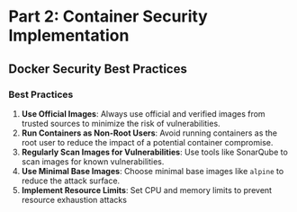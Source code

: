# Part 2: Container Security Implementation

## Docker Security Best Practices

### Best Practices
1. **Use Official Images**: Always use official and verified images from trusted sources to minimize the risk of vulnerabilities.
2. **Run Containers as Non-Root Users**: Avoid running containers as the root user to reduce the impact of a potential container compromise.
3. **Regularly Scan Images for Vulnerabilities**: Use tools like SonarQube to scan images for known vulnerabilities.
4. **Use Minimal Base Images**: Choose minimal base images like `alpine` to reduce the attack surface.
5. **Implement Resource Limits**: Set CPU and memory limits to prevent resource exhaustion attacks
